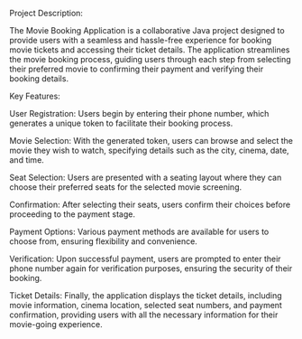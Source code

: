 Project Description:

The Movie Booking Application is a collaborative Java project designed to provide users with a seamless and hassle-free experience for booking movie tickets and accessing their ticket details. The application streamlines the movie booking process, guiding users through each step from selecting their preferred movie to confirming their payment and verifying their booking details.

Key Features:

User Registration: Users begin by entering their phone number, which generates a unique token to facilitate their booking process.

Movie Selection: With the generated token, users can browse and select the movie they wish to watch, specifying details such as the city, cinema, date, and time.

Seat Selection: Users are presented with a seating layout where they can choose their preferred seats for the selected movie screening.

Confirmation: After selecting their seats, users confirm their choices before proceeding to the payment stage.

Payment Options: Various payment methods are available for users to choose from, ensuring flexibility and convenience.

Verification: Upon successful payment, users are prompted to enter their phone number again for verification purposes, ensuring the security of their booking.

Ticket Details: Finally, the application displays the ticket details, including movie information, cinema location, selected seat numbers, and payment confirmation, providing users with all the necessary information for their movie-going experience.
